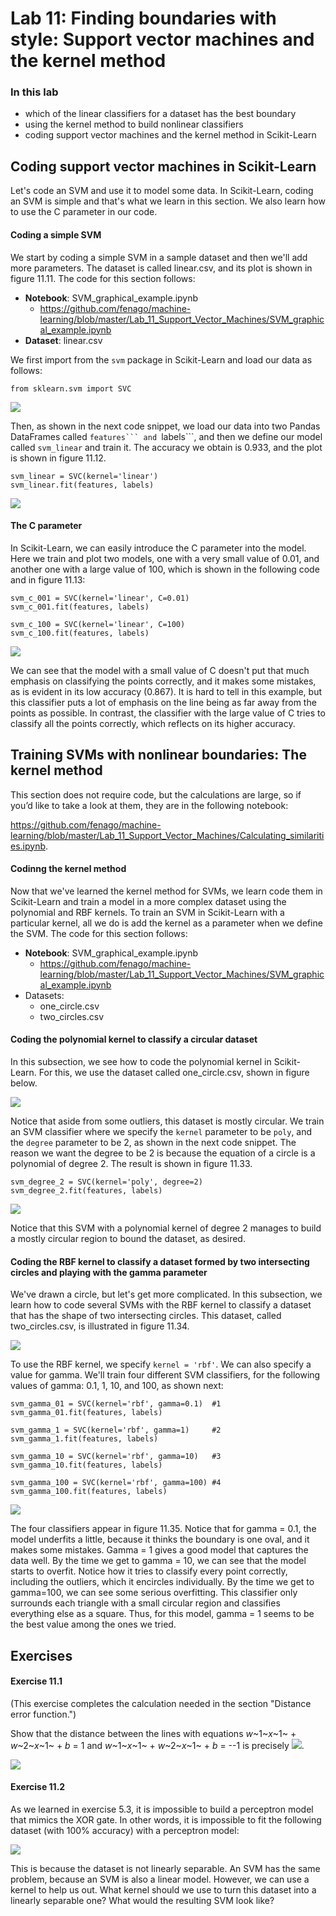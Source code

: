 Lab 11: Finding boundaries with style: Support vector machines and the kernel method
====================================================================================

### In this lab

- which of the linear classifiers for a dataset has the best boundary
- using the kernel method to build nonlinear classifiers
- coding support vector machines and the kernel method in Scikit-Learn




Coding support vector machines in Scikit-Learn
-----------------------------------------------


Let's code an SVM and use it
to model some data. In Scikit-Learn, coding an SVM is simple and that's
what we learn in this section. We also learn how to use the C parameter
in our code.



#### Coding a simple SVM



We start by coding a simple SVM in a sample dataset and then we'll add more parameters. The
dataset is called linear.csv, and its plot is shown in figure 11.11. The
code for this section follows:


- **Notebook**: SVM\_graphical\_example.ipynb
    -   <https://github.com/fenago/machine-learning/blob/master/Lab_11_Support_Vector_Machines/SVM_graphical_example.ipynb>
- **Dataset**: linear.csv


We first import from the `svm` package in Scikit-Learn and load our data
as follows:



```
from sklearn.svm import SVC
```


![](./images/11-111.png)


Then, as shown in the next code snippet, we load our data into two
Pandas DataFrames called `features``` and `labels```, and then we define
our model called `svm_linear` and train it. The accuracy we obtain is
0.933, and the plot is shown in figure 11.12.



```
svm_linear = SVC(kernel='linear')
svm_linear.fit(features, labels)
```


![](./images/11-12.png)



#### The C parameter

In Scikit-Learn, we can easily introduce the C parameter into the model. Here we train
and plot two models, one with a very small value of 0.01, and another
one with a large value of 100, which is shown in the following code and
in figure 11.13:



```
svm_c_001 = SVC(kernel='linear', C=0.01)
svm_c_001.fit(features, labels)

svm_c_100 = SVC(kernel='linear', C=100)
svm_c_100.fit(features, labels)
```


![](./images/11-13.png)


We can see that the model with a small value of C doesn't put that much
emphasis on classifying the points correctly, and it makes some
mistakes, as is evident in its low accuracy (0.867). It is hard to tell
in this example, but this classifier puts a lot of emphasis on the line
being as far away from the points as possible. In contrast, the
classifier with the large value of C tries to classify all the points
correctly, which reflects on its higher
accuracy.



Training SVMs with nonlinear boundaries: The kernel method
----------------------------------------------------------

This section does not require code, but the calculations are large, so if you’d like to take a look at them, they are in the following notebook:

<https://github.com/fenago/machine-learning/blob/master/Lab_11_Support_Vector_Machines/Calculating_similarities.ipynb>.



#### Codinng the kernel method


Now that we've learned the kernel method for SVMs, we learn code them in
Scikit-Learn and train a model in a more complex dataset using the
polynomial and RBF kernels. To train an SVM in Scikit-Learn with a
particular kernel, all we do is add the kernel as a parameter when we
define the SVM. The code for this section follows:


- **Notebook**: SVM\_graphical\_example.ipynb
    -   <https://github.com/fenago/machine-learning/blob/master/Lab_11_Support_Vector_Machines/SVM_graphical_example.ipynb>
- Datasets:
    -   one\_circle.csv
    -   two\_circles.csv


#### Coding the polynomial kernel to classify a circular dataset


In this subsection, we see how to code the polynomial kernel in
Scikit-Learn. For this, we use the dataset called one\_circle.csv, shown
in figure below.


![](./images/11-32.png)



Notice that aside from some outliers, this dataset is mostly circular.
We train an SVM classifier where we specify the `kernel`
parameter
to be `poly`, and the `degree` parameter to be 2, as shown in the next
code snippet. The reason we want the degree to be 2 is because the
equation of a circle is a polynomial of degree 2. The result is shown in
figure 11.33.



```
svm_degree_2 = SVC(kernel='poly', degree=2)
svm_degree_2.fit(features, labels)
```















![](./images/11-33.png)



Notice that this SVM with a polynomial kernel of degree 2 manages to
build a mostly circular region to bound the dataset, as desired.



#### Coding the RBF kernel to classify a dataset formed by two intersecting circles and playing with the gamma parameter



We've
drawn
a circle, but let's get more complicated. In this subsection, we learn
how to code several SVMs with the RBF kernel to classify a dataset that
has the shape of two intersecting circles. This dataset, called
two\_circles.csv, is illustrated in figure 11.34.





![](./images/11-34.png)



To use the RBF kernel, we specify `kernel = 'rbf'`. We can also specify
a value for gamma. We'll train four different SVM classifiers, for the
following values of gamma: 0.1, 1, 10, and 100, as shown next:



```
svm_gamma_01 = SVC(kernel='rbf', gamma=0.1)  #1
svm_gamma_01.fit(features, labels)

svm_gamma_1 = SVC(kernel='rbf', gamma=1)     #2
svm_gamma_1.fit(features, labels)

svm_gamma_10 = SVC(kernel='rbf', gamma=10)   #3
svm_gamma_10.fit(features, labels)

svm_gamma_100 = SVC(kernel='rbf', gamma=100) #4
svm_gamma_100.fit(features, labels)
```





![](./images/11-35.png)



The four classifiers appear in figure 11.35. Notice that for gamma =
0.1, the model underfits a little, because it thinks the boundary is one
oval, and it makes some mistakes. Gamma = 1 gives a good model that
captures the data well. By the time we get to gamma = 10, we can see
that the model starts to overfit. Notice how it tries to classify every
point correctly, including the outliers, which it encircles
individually. By the time we get to gamma=100, we can see some serious
overfitting. This classifier only surrounds each triangle with a small
circular region and classifies everything else as a square. Thus, for
this model, gamma = 1 seems to be the best value among the ones we
tried.





Exercises
---------


#### Exercise 11.1


(This exercise completes the calculation needed in the section "Distance
error function.")



Show that the distance between the lines with equations *w*~1~*x*~1~ +
*w*~2~*x*~1~ + *b* = 1 and *w*~1~*x*~1~ + *w*~2~*x*~1~ + *b* = --1 is
precisely ![](./images/11_35_E01.png).



![](./images/11-unnumb-2.png)



#### Exercise 11.2



As we learned in exercise 5.3, it is impossible to build a perceptron
model that mimics the XOR gate. In other words, it is impossible to fit
the following dataset (with 100% accuracy) with a perceptron model:

![](./images/.png)


This is because the dataset is not linearly separable. An SVM has the
same problem, because an SVM is also a linear model. However, we can use
a kernel to help us out. What kernel should we use to turn this dataset
into a linearly separable one? What would the resulting SVM look like?
